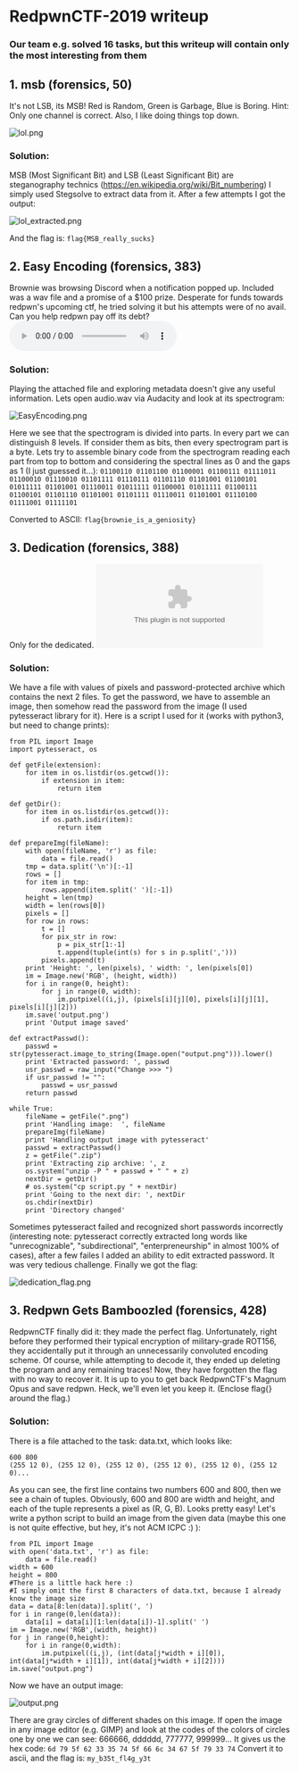 # RedpwnCTF-2019 writeup
### Our team e.g. solved 16 tasks, but this writeup will contain only the most interesting from them

## 1. msb (forensics, 50)

It's not LSB, its MSB!
Red is Random, Green is Garbage, Blue is Boring.
Hint: Only one channel is correct. Also, I like doing things top down.

![lol.png](lol.png)

### Solution:

MSB (Most Significant Bit) and LSB (Least Significant Bit) are steganography technics (https://en.wikipedia.org/wiki/Bit_numbering)
I simply used Stegsolve to extract data from it. After a few attempts I got the output:

![lol_extracted.png](lol_extracted.png)

And the flag is: ```flag{MSB_really_sucks}```

## 2. Easy Encoding (forensics, 383)

Brownie was browsing Discord when a notification popped up. Included was a wav file and a promise of a $100 prize. Desperate for funds towards redpwn's upcoming ctf, he tried solving it but his attempts were of no avail. Can you help redpwn pay off its debt?
![audio.wav](audio.wav)

### Solution:

Playing the attached file and exploring metadata doesn't give any useful information. Lets open audio.wav via Audacity and look at its spectrogram:

![EasyEncoding.png](EasyEncoding.png)

Here we see that the spectrogram is divided into parts. In every part we can distinguish 8 levels. If consider them as bits, then every spectrogram part is a byte. Lets try to assemble binary code from the spectrogram reading each part from top to bottom and considering the spectral lines as 0 and the gaps as 1 (I just guessed it...): ```01100110 01101100 01100001 01100111 01111011 01100010 01110010 01101111 01110111 01101110 01101001 01100101 01011111 01101001 01110011 01011111 01100001 01011111 01100111 01100101 01101110 01101001 01101111 01110011 01101001 01110100 01111001 01111101```

Converted to ASCII: ```flag{brownie_is_a_geniosity}```

## 3. Dedication (forensics, 388)

Only for the dedicated.
![chall.zip](chall.zip)

### Solution:

We have a file with values of pixels and password-protected archive which contains the next 2 files. To get the password, we have to assemble an image, then somehow read the password from the image (I used pytesseract library for it). Here is a script I used for it (works with python3, but need to change prints):
```
from PIL import Image
import pytesseract, os

def getFile(extension):
    for item in os.listdir(os.getcwd()):
        if extension in item:
            return item

def getDir():
    for item in os.listdir(os.getcwd()):
        if os.path.isdir(item):
            return item

def prepareImg(fileName):
    with open(fileName, 'r') as file:
        data = file.read()
    tmp = data.split('\n')[:-1]
    rows = []
    for item in tmp:
        rows.append(item.split(' ')[:-1])
    height = len(tmp)
    width = len(rows[0])
    pixels = []
    for row in rows:
        t = []
        for pix_str in row:
            p = pix_str[1:-1]
            t.append(tuple(int(s) for s in p.split(',')))
        pixels.append(t)
    print 'Height: ', len(pixels), ' width: ', len(pixels[0])
    im = Image.new('RGB', (height, width))
    for i in range(0, height):
        for j in range(0, width):
            im.putpixel((i,j), (pixels[i][j][0], pixels[i][j][1], pixels[i][j][2]))
    im.save('output.png')
    print 'Output image saved'

def extractPasswd():
    passwd = str(pytesseract.image_to_string(Image.open("output.png"))).lower()
    print 'Extracted password: ', passwd
    usr_passwd = raw_input("Change >>> ")
    if usr_passwd != "":
        passwd = usr_passwd
    return passwd

while True:
    fileName = getFile(".png")
    print 'Handling image:  ', fileName
    prepareImg(fileName)
    print 'Handling output image with pytesseract'
    passwd = extractPasswd()
    z = getFile(".zip")
    print 'Extracting zip archive: ', z
    os.system("unzip -P " + passwd + " " + z)
    nextDir = getDir()
    # os.system("cp script.py " + nextDir)
    print 'Going to the next dir: ', nextDir
    os.chdir(nextDir)
    print 'Directory changed'
```
Sometimes pytesseract failed and recognized short passwords incorrectly (interesting note: pytesseract correctly extracted long words like "unrecognizable", "subdirectional", "enterpreneurship" in almost 100% of cases), after a few failes I added an ability to edit extracted password. It was very tedious challenge. Finally we got the flag:

![dedication_flag.png](dedication_flag.png)

## 3. Redpwn Gets Bamboozled (forensics, 428)

RedpwnCTF finally did it: they made the perfect flag. Unfortunately, right before they performed their typical encryption of military-grade ROT156, they accidentally put it through an unnecessarily convoluted encoding scheme. Of course, while attempting to decode it, they ended up deleting the program and any remaining traces! Now, they have forgotten the flag with no way to recover it. It is up to you to get back RedpwnCTF's Magnum Opus and save redpwn. Heck, we'll even let you keep it. (Enclose flag{} around the flag.)

### Solution:

There is a file attached to the task: data.txt, which looks like:
```
600 800
(255 12 0), (255 12 0), (255 12 0), (255 12 0), (255 12 0), (255 12 0)...
```
As you can see, the first line contains two numbers 600 and 800, then we see a chain of tuples. Obviously, 600 and 800 are width and height, and each of the tuple represents a pixel as (R, G, B). Looks pretty easy! Let's write a python script to build an image from the given data (maybe this one is not quite effective, but hey, it's not ACM ICPC :) ):
```
from PIL import Image
with open('data.txt', 'r') as file:
    data = file.read()
width = 600
height = 800
#There is a little hack here :)
#I simply omit the first 8 characters of data.txt, because I already know the image size
data = data[8:len(data)].split(', ')
for i in range(0,len(data)):
    data[i] = data[i][1:len(data[i])-1].split(' ')
im = Image.new('RGB',(width, height))
for j in range(0,height):
    for i in range(0,width):
        im.putpixel((i,j), (int(data[j*width + i][0]), int(data[j*width + i][1]), int(data[j*width + i][2])))
im.save("output.png")
```
Now we have an output image:

![output.png](https://raw.githubusercontent.com/eg-ctf/RedpwnCTF-2019/master/output.png)

There are gray circles of different shades on this image. If open the image in any image editor (e.g. GIMP) and look at the codes of the colors of circles one by one we can see: 666666, dddddd, 777777, 999999... It gives us the hex code: ```6d 79 5f 62 33 35 74 5f 66 6c 34 67 5f 79 33 74```
Convert it to ascii, and the flag is: ```my_b35t_fl4g_y3t```
